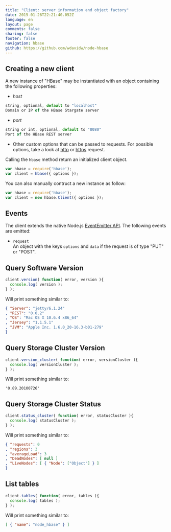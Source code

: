 ```yaml
---
title: "Client: server information and object factory"
date: 2015-01-26T22:21:40.052Z
language: en
layout: page
comments: false
sharing: false
footer: false
navigation: hbase
github: https://github.com/wdavidw/node-hbase
---
```


## Creating a new client

A new instance of "HBase" may be instantiated with an object containing the following properties:   

-   *host*

```javascript
string, optional, default to "localhost"
Domain or IP of the HBase Stargate server
```

-   *port*

```javascript
string or int, optional, default to "8080"
Port of the HBase REST server

```

-   Other custom options that can be passed to requests. For possible options, take a look at [http](https://nodejs.org/api/http.html#http_http_request_options_callback) or [https](https://nodejs.org/api/https.html#https_https_request_options_callback) request.

Calling the `hbase` method return an initialized client object.

```javascript
var hbase = require('hbase');
var client = hbase({ options });
```

You can also manually contruct a new instance as follow:

```javascript
var hbase = require('hbase');
var client = new hbase.Client({ options });
```

## Events

The client extends the native Node.js [EventEmitter API](https://nodejs.org/api/events.html). The following events are emitted:

* `request`   
  An object with the keys `options` and `data` if the request is of type "PUT" or "POST".

## Query Software Version

```javascript
client.version( function( error, version ){
  console.log( version );
} );
```

Will print something similar to:

```json
{ "Server": "jetty/6.1.24"
, "REST": "0.0.2"
, "OS": "Mac OS X 10.6.4 x86_64"
, "Jersey": "1.1.5.1"
, "JVM": "Apple Inc. 1.6.0_20-16.3-b01-279"
}
```

## Query Storage Cluster Version

```javascript
client.version_cluster( function( error, versionCluster ){
  console.log( versionCluster );
} );
```

Will print something similar to:

```csv
'0.89.20100726'
```

## Query Storage Cluster Status

```javascript
client.status_cluster( function( error, statusCluster ){
  console.log( statusCluster );
} );
```

Will print something similar to:

```json
{ "requests": 0
, "regions": 3
, "averageLoad": 3
, "DeadNodes": [ null ]
, "LiveNodes": [ { "Node": ["Object"] } ]
}
```

## List tables

```javascript
client.tables( function( error, tables ){
  console.log( tables );
} );
```

Will print something similar to:

```json
[ { "name": "node_hbase" } ]
```
